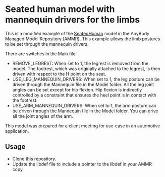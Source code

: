 # Seated human model with mannequin drivers for the limbs
This is a modified example of the [SeatedHuman](https://anyscript.org/ammr/Applications/Daily-activities-and-ergonomics/SeatedHuman.html) model in the AnyBody Managed Model Repository (AMMR). This example allows the limb postures to be set through the mannequin drivers.

There are switches in the Main file:
* REMOVE_LEGREST: When set to 1, the legrest is removed from the model. The footrest, which was originally attached to the legrest, is then driven with respect to the H point on the seat.
* USE_LEG_MANNEQUIN_DRIVERS: When set to 1, the leg posture can be driven through the Mannequin file in the Model folder. All the leg joint angles can be set except for hip flexion. Hip flexion is indirectly controlled by a constraint that ensures the heel point is in contact with the footrest.
* USE_ARM_MANNEQUIN_DRIVERS: When set to 1, the arm posture can be driven through the Mannequin file in the Model folder. You can drive all the joint angles of the arm.

This model was prepared for a client meeting for use-case in an automotive application.

## Usage
* Clone this repository.
* Update the libdef file to include a pointer to the libdef in your AMMR copy.
